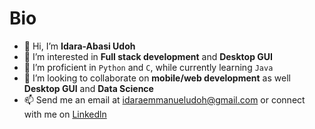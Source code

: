 #  Bio
- 👋 Hi, I’m **Idara-Abasi Udoh**
- 👀 I’m interested in **Full stack development** and **Desktop GUI**
- 🌱 I’m proficient in `Python` and `C`, while currently learning `Java` 
- 💞️ I’m looking to collaborate on **mobile/web development** as well **Desktop GUI** and **Data Science**
- 📫 Send me an email at [idaraemmanueludoh@gmail.com](mailto:idaraemmanueludoh@gmail.com) or connect with me on [Linkedln](https://www.linkedin.com/in/idara-abasi-udoh-140b24275/?lipi=urn%3Ali%3Apage%3Ad_flagship3_resumebuilder%3BJeqLhqZrR2WXXodtgxfKGg%3D%3D)

<!---
idaraabasiudoh/idaraabasiudoh is a ✨ special ✨ repository because its `README.md` (this file) appears on your GitHub profile.
You can click the Preview link to take a look at your changes.
--->

